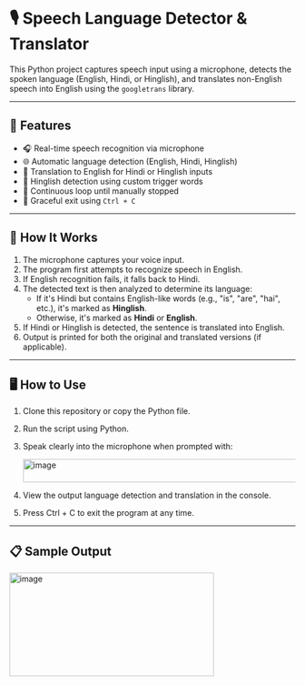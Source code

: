 # 🎙️ Speech Language Detector & Translator

This Python project captures speech input using a microphone, detects the spoken language (English, Hindi, or Hinglish), and translates non-English speech into English using the `googletrans` library.

---

## 🚀 Features

- 🎧 Real-time speech recognition via microphone
- 🌐 Automatic language detection (English, Hindi, Hinglish)
- 🔁 Translation to English for Hindi or Hinglish inputs
- 🧠 Hinglish detection using custom trigger words
- 🔄 Continuous loop until manually stopped
- 🛑 Graceful exit using `Ctrl + C`

---

## 🧪 How It Works

1. The microphone captures your voice input.
2. The program first attempts to recognize speech in English.
3. If English recognition fails, it falls back to Hindi.
4. The detected text is then analyzed to determine its language:
   - If it's Hindi but contains English-like words (e.g., "is", "are", "hai", etc.), it's marked as **Hinglish**.
   - Otherwise, it's marked as **Hindi** or **English**.
5. If Hindi or Hinglish is detected, the sentence is translated into English.
6. Output is printed for both the original and translated versions (if applicable).

---

## 🖥️ How to Use

1. Clone this repository or copy the Python file.
2. Run the script using Python.
3. Speak clearly into the microphone when prompted with:

   <img width="704" height="41" alt="image" src="https://github.com/user-attachments/assets/a6d89352-df3f-40bf-926f-a79b7aab6681" />
5. View the output language detection and translation in the console.
6. Press Ctrl + C to exit the program at any time.

---
## 📋  Sample Output 
<img width="360" height="182" alt="image" src="https://github.com/user-attachments/assets/f5c1e35d-e3af-4c03-8691-c03a6c7a18f3" />
